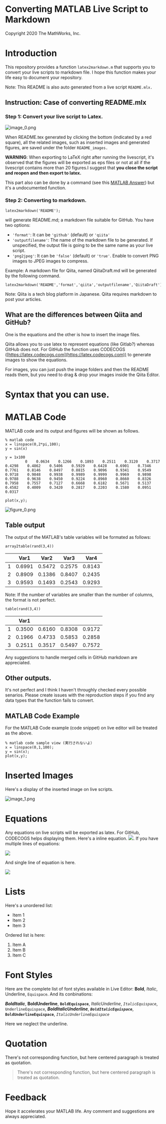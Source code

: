 # Converting MATLAB Live Script to Markdown


Copyright 2020 The MathWorks, Inc.


# Introduction


This repository provides a function `latex2markdown.m` that supports you to convert your live scripts to markdown file. I hope this function makes your life easy to document your repository.




Note: This README is also auto generated from a live script `README.mlx.`


## Instruction: Case of converting README.mlx
### Step 1: Convert your live script to Latex.


![image_0.png](README_EN_images/image_0.png)




When README.tex generated by clicking the bottom (indicated by a red square), all the related images, such as inserted images and generated figures, are saved under the folder `README_images.`




**WARNING**: When exporting to LaTeX right after running the livescript, it's observed that the figures will be exported as eps files or not at all if the livescript contains more than 20 figures.I suggest that **you close the script and reopen and then export to latex.**




This part also can be done by a command (see this [MATLAB Answer](https://jp.mathworks.com/matlabcentral/answers/396348-how-to-find-and-replace-within-mlx-live-scripts-across-multiple-files)) but it's a undocumented function. 


### Step 2: Converting to markdown.

```matlab:Code(Display)
latex2markdown('README');
```



will generate README.md; a markdown file suitable for GitHub. You have two options:



   -  `'format'`: It can be `'github'` (default) or `'qiita'`  
   -  `'outputfilename'`: The name of the markdown file to be generated. If unspecified, the output file is going to be the same name as your live script. 
   -  `'png2jpeg'`: It can be `'false'` (default) or `'true'`. Enable to convert PNG images to JPEG images to compress. 



Example: A markdown file for Qiita, named QiitaDraft.md will be generated by the following command.



```matlab:Code(Display)
latex2markdown('README','format','qiita','outputfilename','QiitaDraft');
```



Note: Qiita is a tech blog platform in Japanese. Qiita requires markdown to post your articles.


## What are the differences between Qiita and GitHub?


One is the equations and the other is how to insert the image files. 




Qiita allows you to use latex to represent equations (like Gitlab?) whereas GitHub does not. For GitHub the function uses CODECOGS ([https://latex.codecogs.com](https://latex.codecogs.com)) to generate images to show the equations. 




For images, you can just push the image folders and then the README reads them, but you need to drag \& drop your images inside the Qiita Editor.


  
# Syntax that you can use.
# MATLAB Code


MATLAB code and its output and figures will be shown as follows.



```matlab:Code
% matlab code 
x = linspace(0,2*pi,100);
y = sin(x)
```


```text:Output
y = 1x100    
         0    0.0634    0.1266    0.1893    0.2511    0.3120    0.3717    0.4298    0.4862    0.5406    0.5929    0.6428    0.6901    0.7346    0.7761    0.8146    0.8497    0.8815    0.9096    0.9341    0.9549    0.9718    0.9848    0.9938    0.9989    0.9999    0.9969    0.9898    0.9788    0.9638    0.9450    0.9224    0.8960    0.8660    0.8326    0.7958    0.7557    0.7127    0.6668    0.6182    0.5671    0.5137    0.4582    0.4009    0.3420    0.2817    0.2203    0.1580    0.0951    0.0317

```


```matlab:Code
plot(x,y);
```


![figure_0.png](README_EN_images/figure_0.png)

## Table output


The output of the MATLAB's table variables will be formated as follows:



```matlab:Code
array2table(rand(3,4))
```

| |Var1|Var2|Var3|Var4|
|:--:|:--:|:--:|:--:|:--:|
|1|0.6991|0.5472|0.2575|0.8143|
|2|0.8909|0.1386|0.8407|0.2435|
|3|0.9593|0.1493|0.2543|0.9293|



Note: If the number of variables are smaller than the number of columns, the format is not perfect.



```matlab:Code
table(rand(3,4))
```

| |Var1| | | |
|:--:|:--:|:--:|:--:|:--:|
|1|0.3500|0.6160|0.8308|0.9172|
|2|0.1966|0.4733|0.5853|0.2858|
|3|0.2511|0.3517|0.5497|0.7572|



Any suggestions to handle merged cells in GitHub markdown are appreciated.


  
## Other outputs.


It's not perfect and I think I haven't throughly checked every possible senarios. Please create issues with the reproduction steps if you find any data types that the function fails to convert.


  
## MATLAB Code Example


For the MATLAB Code example (code snippet) on live editor will be treated as the above. 



```matlab:Code(Display)
% matlab code sample view (実行されないよ）
x = linspace(0,1,100);
y = sin(x);
plot(x,y);
```

# Inserted Images


Here's a display of the inserted image on live scripts.




![image_1.png](README_EN_images/image_1.png)


# Equations


Any equations on live scripts will be exported as latex. For GitHub, CODECOGS helps displaying them. Here's a inline equation. <img src="https://latex.codecogs.com/gif.latex?\inline&space;\sin^2&space;x+\cos^2&space;x=1"/>. If you have multiple lines of equations:



<img src="https://latex.codecogs.com/gif.latex?\begin{array}{l}&space;\sin&space;x=-\int&space;\cos&space;xdx\\&space;\cos&space;x=\int&space;\sin&space;xdx&space;\end{array}"/>



And single line of equation is here.



<img src="https://latex.codecogs.com/gif.latex?\sin&space;x=-\int&space;\cos&space;xdx"/>

  
# Lists


Here's a unordered list:



   -  Item 1 
   -  Item 2 
   -  Item 3 



Ordered list is here:



   1.  Item A 
   1.  Item B 
   1.  Item C 

# Font Styles


Here are the complete list of font styles available in Live Editor: **Bold**, *Italic*, Underline, `Equispace`. And its conbinations:




***BoldItalic***, **BoldUnderline**, **`BoldEquispace`**, *ItalicUnderline*, *`ItalicEquispace`*, `UnderlineEquispace`, ***BoldItalicUnderline***, ***`BoldItalicEquispace`***, **`BoldUnderlineEquispace`**, *`ItalicUnderlineEquispace`*




Here we neglect the underline.


# Quotation


There's not corresponding function, but here centered paragraph is treated as quotation.


> There's not corresponding function, but here centered paragraph is treated as quotation.


  
# Feedback


Hope it accelerates your MATLAB life. Any comment and suggestions are always appreciated.


